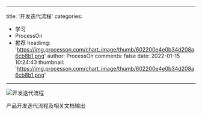 
---
title: '开发迭代流程'
categories: 
 - 学习
 - ProcessOn
 - 推荐
headimg: 'https://img.processon.com/chart_image/thumb/602200e4e0b34d208a6cb8b1.png'
author: ProcessOn
comments: false
date: 2022-01-15 10:24:43
thumbnail: 'https://img.processon.com/chart_image/thumb/602200e4e0b34d208a6cb8b1.png'
---

<div>   
<img class="thumb" alt="开发迭代流程" src="https://img.processon.com/chart_image/thumb/602200e4e0b34d208a6cb8b1.png" referrerpolicy="no-referrer">
<p>产品开发迭代流程及相关文档输出</p>  
</div>
            
